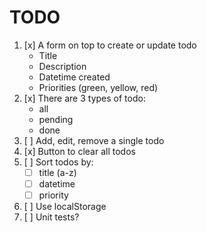 # TODO

1. [x] A form on top to create or update todo
    * Title
    * Description
    * Datetime created
    * Priorities (green, yellow, red)
2. [x] There are 3 types of todo:
    * all
    * pending
    * done
3. [ ] Add, edit, remove a single todo
4. [x] Button to clear all todos
5. [ ] Sort todos by:
    * [ ] title (a-z)
    * [ ] datetime
    * [ ] priority
6. [ ] Use localStorage
7. [ ] Unit tests?